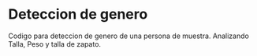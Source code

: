 # Deteccion de genero
Codigo para deteccion de genero de una persona de muestra.
Analizando Talla, Peso y talla de zapato.
